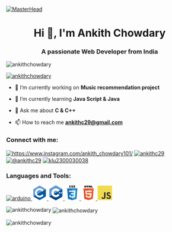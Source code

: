 [![MasterHead](https://camo.githubusercontent.com/48ec00ed4c84e771db4a1db90b56352923a8d644452a32b434d68e97006c9337/68747470733a2f2f63686b736b696c6c732e636f6d2f77702d636f6e74656e742f75706c6f6164732f323032302f30342f504e432d416e696d617465642d42616e6e6572732e676966)](https://ankithchowdary.io)
<h1 align="center">Hi 👋, I'm Ankith Chowdary</h1>
<h3 align="center">A passionate Web Developer from India</h3>

<p align="left">
<p align="left"> <img src="https://komarev.com/ghpvc/?username=ankithchowdary&label=Profile%20views&color=0e75b6&style=flat" alt="ankithchowdary" /> </p>

<p align="left"> <a href="https://github.com/ryo-ma/github-profile-trophy"><img src="https://github-profile-trophy.vercel.app/?username=ankithchowdary" alt="ankithchowdary" /></a> </p>

- 🔭 I’m currently working on **Music recommendation project**

- 🌱 I’m currently learning **Java Script & Java**

- 💬 Ask me about **C & C++**

- 📫 How to reach me **ankithc29@gmail.com**

<h3 align="left">Connect with me:</h3>
<p align="left">
<a href="https://instagram.com/https://www.instagram.com/ankith_chowdary101/" target="blank"><img align="center" src="https://raw.githubusercontent.com/rahuldkjain/github-profile-readme-generator/master/src/images/icons/Social/instagram.svg" alt="https://www.instagram.com/ankith_chowdary101/" height="30" width="40" /></a>
<a href="#" target="blank"><img align="center" src="https://cdn.jsdelivr.net/npm/simple-icons@3.1.0/icons/codechef.svg" alt="ankithc29" height="30" width="40" /></a>
<a href="https://www.hackerrank.com/profile/KLU_2300030038" target="blank"><img align="center" src="https://raw.githubusercontent.com/rahuldkjain/github-profile-readme-generator/master/src/images/icons/Social/hackerrank.svg" alt="@ankithc29" height="30" width="40" /></a>
<a href="https://www.leetcode.com/klu2300030038" target="blank"><img align="center" src="https://raw.githubusercontent.com/rahuldkjain/github-profile-readme-generator/master/src/images/icons/Social/leet-code.svg" alt="klu2300030038" height="30" width="40" /></a>
</p>

<h3 align="left">Languages and Tools:</h3>
<p align="left"> <a href="https://www.arduino.cc/" target="_blank" rel="noreferrer"> <img src="https://cdn.worldvectorlogo.com/logos/arduino-1.svg" alt="arduino" width="40" height="40"/> </a> <a href="https://www.cprogramming.com/" target="_blank" rel="noreferrer"> <img src="https://raw.githubusercontent.com/devicons/devicon/master/icons/c/c-original.svg" alt="c" width="40" height="40"/> </a> <a href="https://www.w3schools.com/cpp/" target="_blank" rel="noreferrer"> <img src="https://raw.githubusercontent.com/devicons/devicon/master/icons/cplusplus/cplusplus-original.svg" alt="cplusplus" width="40" height="40"/> </a> <a href="https://www.w3schools.com/css/" target="_blank" rel="noreferrer"> <img src="https://raw.githubusercontent.com/devicons/devicon/master/icons/css3/css3-original-wordmark.svg" alt="css3" width="40" height="40"/> </a> <a href="https://www.w3.org/html/" target="_blank" rel="noreferrer"> <img src="https://raw.githubusercontent.com/devicons/devicon/master/icons/html5/html5-original-wordmark.svg" alt="html5" width="40" height="40"/> </a> <a href="https://developer.mozilla.org/en-US/docs/Web/JavaScript" target="_blank" rel="noreferrer"> <img src="https://raw.githubusercontent.com/devicons/devicon/master/icons/javascript/javascript-original.svg" alt="javascript" width="40" height="40"/> </a> </p>

<p><img align="left" src="https://github-readme-stats.vercel.app/api/top-langs?username=ankithchowdary&show_icons=true&locale=en&layout=compact" alt="ankithchowdary" /></p>

<p>&nbsp;<img align="center" src="https://github-readme-stats.vercel.app/api?username=ankithchowdary&show_icons=true&locale=en" alt="ankithchowdary" /></p>

<p><img align="center" src="https://github-readme-streak-stats.herokuapp.com/?user=ankithchowdary&" alt="ankithchowdary" /></p>
